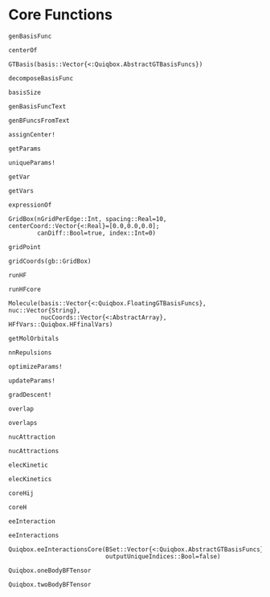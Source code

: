 # Core Functions

```@docs
genBasisFunc
```

```@docs
centerOf
```

```@doc
GTBasis(basis::Vector{<:Quiqbox.AbstractGTBasisFuncs})
```

```@docs
decomposeBasisFunc
```

```@docs
basisSize
```

```@docs
genBasisFuncText
```

```@docs
genBFuncsFromText
```

```@docs
assignCenter!
```

```@docs
getParams
```

```@docs
uniqueParams!
```

```@docs
getVar
```

```@docs
getVars
```

```@docs
expressionOf
```


```@docs
GridBox(nGridPerEdge::Int, spacing::Real=10, centerCoord::Vector{<:Real}=[0.0,0.0,0.0];
        canDiff::Bool=true, index::Int=0)
```

```@docs
gridPoint
```

```@docs
gridCoords(gb::GridBox)
```


```@docs
runHF
```

```@docs
runHFcore
```


```@docs
Molecule(basis::Vector{<:Quiqbox.FloatingGTBasisFuncs}, nuc::Vector{String}, 
         nucCoords::Vector{<:AbstractArray}, HFfVars::Quiqbox.HFfinalVars)
```

```@docs
getMolOrbitals
```

```@docs
nnRepulsions
```


```@docs
optimizeParams!
```

```@docs
updateParams!
```

```@docs
gradDescent!
```


```@docs
overlap
```

```@docs
overlaps
```

```@docs
nucAttraction
```

```@docs
nucAttractions
```

```@docs
elecKinetic
```

```@docs
elecKinetics
```

```@docs
coreHij
```

```@docs
coreH
```

```@docs
eeInteraction
```

```@docs
eeInteractions
```

```@docs
Quiqbox.eeInteractionsCore(BSet::Vector{<:Quiqbox.AbstractGTBasisFuncs}; 
                           outputUniqueIndices::Bool=false)
```

```@docs
Quiqbox.oneBodyBFTensor
```

```@docs
Quiqbox.twoBodyBFTensor
```